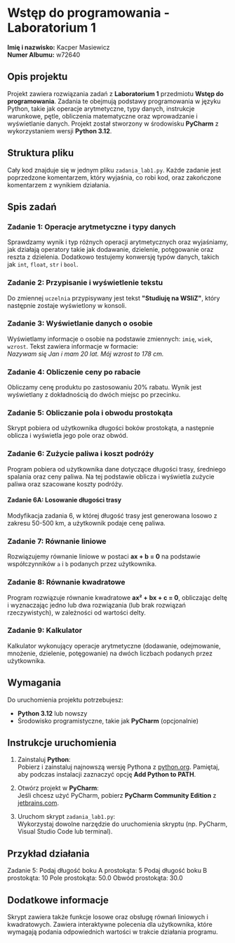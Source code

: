 # Wstęp do programowania - Laboratorium 1

**Imię i nazwisko:** Kacper Masiewicz  
**Numer Albumu:** w72640  

## Opis projektu

Projekt zawiera rozwiązania zadań z **Laboratorium 1** przedmiotu **Wstęp do programowania**. Zadania te obejmują podstawy programowania w języku Python, takie jak operacje arytmetyczne, typy danych, instrukcje warunkowe, pętle, obliczenia matematyczne oraz wprowadzanie i wyświetlanie danych. Projekt został stworzony w środowisku **PyCharm** z wykorzystaniem wersji **Python 3.12**.

## Struktura pliku

Cały kod znajduje się w jednym pliku `zadania_lab1.py`. Każde zadanie jest poprzedzone komentarzem, który wyjaśnia, co robi kod, oraz zakończone komentarzem z wynikiem działania.

## Spis zadań

### Zadanie 1: Operacje arytmetyczne i typy danych
Sprawdzamy wynik i typ różnych operacji arytmetycznych oraz wyjaśniamy, jak działają operatory takie jak dodawanie, dzielenie, potęgowanie oraz reszta z dzielenia. Dodatkowo testujemy konwersję typów danych, takich jak `int`, `float`, `str` i `bool`.

### Zadanie 2: Przypisanie i wyświetlenie tekstu
Do zmiennej `uczelnia` przypisywany jest tekst **"Studiuję na WSIiZ"**, który następnie zostaje wyświetlony w konsoli.

### Zadanie 3: Wyświetlanie danych o osobie
Wyświetlamy informacje o osobie na podstawie zmiennych: `imię`, `wiek`, `wzrost`. Tekst zawiera informacje w formacie:  
*Nazywam się Jan i mam 20 lat. Mój wzrost to 178 cm.*

### Zadanie 4: Obliczenie ceny po rabacie
Obliczamy cenę produktu po zastosowaniu 20% rabatu. Wynik jest wyświetlany z dokładnością do dwóch miejsc po przecinku.

### Zadanie 5: Obliczanie pola i obwodu prostokąta
Skrypt pobiera od użytkownika długości boków prostokąta, a następnie oblicza i wyświetla jego pole oraz obwód.

### Zadanie 6: Zużycie paliwa i koszt podróży
Program pobiera od użytkownika dane dotyczące długości trasy, średniego spalania oraz ceny paliwa. Na tej podstawie oblicza i wyświetla zużycie paliwa oraz szacowane koszty podróży.

#### Zadanie 6A: Losowanie długości trasy
Modyfikacja zadania 6, w której długość trasy jest generowana losowo z zakresu 50-500 km, a użytkownik podaje cenę paliwa.

### Zadanie 7: Równanie liniowe
Rozwiązujemy równanie liniowe w postaci **ax + b = 0** na podstawie współczynników `a` i `b` podanych przez użytkownika.

### Zadanie 8: Równanie kwadratowe
Program rozwiązuje równanie kwadratowe **ax² + bx + c = 0**, obliczając deltę i wyznaczając jedno lub dwa rozwiązania (lub brak rozwiązań rzeczywistych), w zależności od wartości delty.

### Zadanie 9: Kalkulator
Kalkulator wykonujący operacje arytmetyczne (dodawanie, odejmowanie, mnożenie, dzielenie, potęgowanie) na dwóch liczbach podanych przez użytkownika.

## Wymagania

Do uruchomienia projektu potrzebujesz:
- **Python 3.12** lub nowszy
- Środowisko programistyczne, takie jak **PyCharm** (opcjonalnie)

## Instrukcje uruchomienia

1. Zainstaluj **Python**:  
   Pobierz i zainstaluj najnowszą wersję Pythona z [python.org](https://www.python.org/downloads/). Pamiętaj, aby podczas instalacji zaznaczyć opcję **Add Python to PATH**.
   
2. Otwórz projekt w **PyCharm**:  
   Jeśli chcesz użyć PyCharm, pobierz **PyCharm Community Edition** z [jetbrains.com](https://www.jetbrains.com/pycharm/).

3. Uruchom skrypt `zadania_lab1.py`:  
   Wykorzystaj dowolne narzędzie do uruchomienia skryptu (np. PyCharm, Visual Studio Code lub terminal).

## Przykład działania
Zadanie 5: Podaj długość boku A prostokąta: 5 Podaj długość boku B prostokąta: 10 Pole prostokąta: 50.0 Obwód prostokąta: 30.0


## Dodatkowe informacje

Skrypt zawiera także funkcje losowe oraz obsługę równań liniowych i kwadratowych. Zawiera interaktywne polecenia dla użytkownika, które wymagają podania odpowiednich wartości w trakcie działania programu.